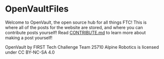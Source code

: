 # OpenVaultFiles

Welcome to OpenVault, the open source hub for all things FTC! This is where all of the posts for the website are stored, and where you can contribute posts yourself! Read [CONTRIBUTE.md](https://github.com/AlpineRobotics25710/OpenVaultFiles/blob/main/CONTRIBUTE.md) to learn more about making a post yourself!

OpenVault by FIRST Tech Challenge Team 25710 Alpine Robotics is licensed under CC BY-NC-SA 4.0

